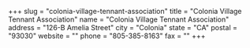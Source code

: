 +++
slug = "colonia-village-tennant-association"
title = "Colonia Village Tennant Association"
name = "Colonia Village Tennant Association"
address = "126-B Amelia Street"
city = "Colonia"
state = "CA"
postal = "93030"
website = ""
phone = "805-385-8163"
fax = ""
+++
